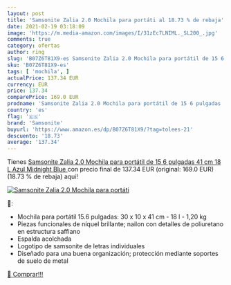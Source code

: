 ```yaml
---
layout: post
title: 'Samsonite Zalia 2.0 Mochila para portáti al 18.73 % de rebaja'
date: 2021-02-19 03:18:09
image: 'https://m.media-amazon.com/images/I/31zEc7LNIML._SL200_.jpg'
comments: true
category: ofertas
author: ring
slug: 'B07Z6T81X9-es Samsonite Zalia 2.0 Mochila para portátil de 15 6 pulgadas...'
sku: 'B07Z6T81X9-es'
tags: [ 'mochila', ]
actualPrice: 137.34 EUR
currency: EUR
price: 137.34
comparePrice: 169.0 EUR
prodname: 'Samsonite Zalia 2.0 Mochila para portátil de 15 6 pulgadas  41 cm  18 L   Azul  Midnight Blue '
country: 'es'
flag: '🇪🇸'
brand: 'Samsonite'
buyurl: 'https://www.amazon.es/dp/B07Z6T81X9/?tag=tolees-21'
descuento: '18.73'
average: '137.34'
---
```


Tienes [Samsonite Zalia 2.0 Mochila para portátil de 15 6 pulgadas  41 cm  18 L   Azul  Midnight Blue ](https://www.amazon.es/dp/B07Z6T81X9/?tag=tolees-21) con precio final de  137.34 EUR (original: 169.0 EUR) (18.73 %  de rebaja) aqui!

[![Samsonite Zalia 2.0 Mochila para portáti](https://m.media-amazon.com/images/I/31zEc7LNIML._SL200_.jpg)](https://www.amazon.es/dp/B07Z6T81X9/?tag=tolees-21)

🔎:

- Mochila para portátil 15.6 pulgadas: 30 x 10 x 41 cm - 18 l - 1,20 kg
- Piezas funcionales de níquel brillante; nailon con detalles de poliuretano en estructura saffiano
- Espalda acolchada
- Logotipo de samsonite de letras individuales
- Diseñado para una buena organización; protección mediante soportes de suelo de metal

[🛒 Comprar!!!](https://www.amazon.es/dp/B07Z6T81X9/?tag=tolees-21)
